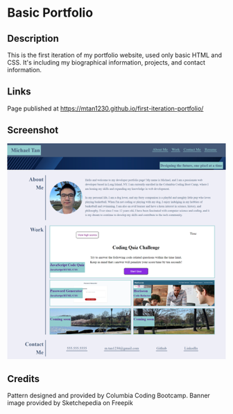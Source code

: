 # Basic Portfolio

## Description
This is the first iteration of my portfolio website, used only basic HTML and CSS. It's including my biographical information, projects, and contact information.

## Links
Page published at https://mtan1230.github.io/first-iteration-portfolio/

## Screenshot
![Michael Tan's Portfolio](./assets/images/screencap.png)

## Credits
Pattern designed and provided by Columbia Coding Bootcamp.
Banner image provided by Sketchepedia on Freepik